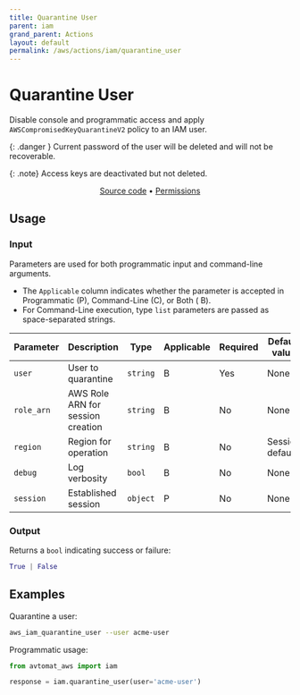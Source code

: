```yaml
---
title: Quarantine User
parent: iam
grand_parent: Actions
layout: default
permalink: /aws/actions/iam/quarantine_user
---
```


# Quarantine User

Disable console and programmatic access and apply `AWSCompromisedKeyQuarantineV2` policy to an IAM user.<br/>

{: .danger }
Current password of the user will be deleted and will not be recoverable.<br/>
  
{: .note}
Access keys are deactivated but not deleted.

<p align="center">
   <a href="https://github.com/avtomat-hub/avtomat-aws/tree/main/avtomat_aws/iam/quarantine_user.py">Source code</a> •
   <a href="/aws/permissions/iam/quarantine_user">Permissions</a>
</p>

## Usage

### Input

Parameters are used for both programmatic input and command-line arguments.<br/>

- The `Applicable` column indicates whether the parameter is accepted in Programmatic (P), Command-Line (C), or Both (
  B).<br/>
- For Command-Line execution, type `list` parameters are passed as space-separated strings.

| Parameter  | Description                       | Type     | Applicable | Required | Default value   |
|------------|-----------------------------------|----------|------------|----------|-----------------|
| `user`     | User to quarantine                | `string` | B          | Yes      | None            |
| `role_arn` | AWS Role ARN for session creation | `string` | B          | No       | None            |
| `region`   | Region for operation              | `string` | B          | No       | Session default |
| `debug`    | Log verbosity                     | `bool`   | B          | No       | None            |
| `session`  | Established session               | `object` | P          | No       | None            |

### Output

Returns a `bool` indicating success or failure:

```python
True | False
```

## Examples

Quarantine a user:

```bash
aws_iam_quarantine_user --user acme-user
```

Programmatic usage:

```python
from avtomat_aws import iam

response = iam.quarantine_user(user='acme-user')
```